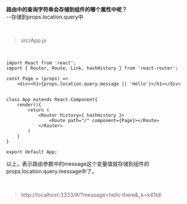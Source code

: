 **路由中的查询字符串会存储到组件的哪个属性中呢？**  
--存储到props.location.query中

<br>

> src/App.js

<br>

	import React from 'react';
	import { Router, Route, Link, hashHistory } from 'react-router';
	
	const Page = (props) =>
	    <div><h1>{props.location.query.message || 'Hello'}</h1></div>
	        
	        
	class App extends React.Component{
	    render(){
	        return (
	            <Router history={ hashHistory }>
	                <Route path="/" component={Page}></Route>
	            </Router>
	        )
	    }
	}
	
	export default App;

以上，表示路由参数中的message这个变量值就存储到组件的props.location.query.message中了。

<br>

> http://localhost:3333/#/?message=hello there&_k=k41tdi

<br>